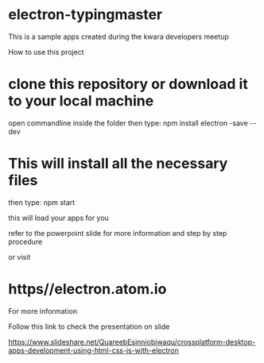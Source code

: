 # electron-typingmaster
This is a sample apps created during the kwara developers meetup

How to use this project
# clone this repository or download it to your local machine
open commandline inside the folder
then type: 
npm install electron -save --dev

# This will install all the necessary files
then type:
npm start

this will load your apps for you

refer to the powerpoint slide for more information and step by step procedure

or visit 

# https//electron.atom.io

For more information

Follow this link to check the presentation on slide

https://www.slideshare.net/QuareebEsinniobiwaqu/crossplatform-desktop-apps-development-using-html-css-js-with-electron
